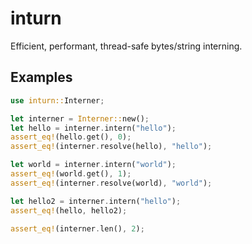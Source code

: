# inturn

Efficient, performant, thread-safe bytes/string interning.

## Examples

```rust
use inturn::Interner;

let interner = Interner::new();
let hello = interner.intern("hello");
assert_eq!(hello.get(), 0);
assert_eq!(interner.resolve(hello), "hello");

let world = interner.intern("world");
assert_eq!(world.get(), 1);
assert_eq!(interner.resolve(world), "world");

let hello2 = interner.intern("hello");
assert_eq!(hello, hello2);

assert_eq!(interner.len(), 2);
```
